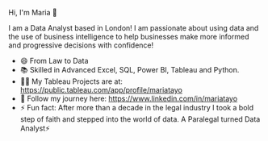 Hi, I'm Maria 👋

I am a Data Analyst based in London! I am passionate about using data and the use of business intelligence to help businesses make more informed and progressive decisions with confidence! 

* 😄 From Law to Data
* 📚 Skilled in Advanced Excel, SQL, Power BI, Tableau and Python.
* 👨‍💻 My Tableau Projects are at: https://public.tableau.com/app/profile/mariatayo 
* 🌱 Follow my journey here: https://www.linkedin.com/in/mariatayo
* ⚡ Fun fact: After more than a decade in the legal industry I took a bold step of faith and stepped into the world of data. 
     A Paralegal turned Data Analyst⚡️

<!--
**MariaTayo/MariaTayo** is a ✨ _special_ ✨ repository because its `README.md` (this file) appears on your GitHub profile.

Here are some ideas to get you started:

- 🔭 I’m currently working on ...
- 🌱 I’m currently learning ...
- 👯 I’m looking to collaborate on ...
- 🤔 I’m looking for help with ...
- 💬 Ask me about ...
- 📫 How to reach me: ...
- 😄 Pronouns: ...
- ⚡ Fun fact: ...
-->
